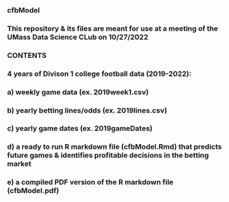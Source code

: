 ### cfbModel
### This repository & its files are meant for use at a meeting of the UMass Data Science CLub on 10/27/2022
### 
### CONTENTS
### 4 years of Divison 1 college football data (2019-2022):
  ### a) weekly game data (ex. 2019week1.csv)
  ### b) yearly betting lines/odds (ex. 2019lines.csv)
  ### c) yearly game dates (ex. 2019gameDates)
  ### d) a ready to run R markdown file (cfbModel.Rmd) that predicts future games & identifies profitable decisions in the betting market
  ### e) a compiled PDF version of the R markdown file (cfbModel.pdf)
